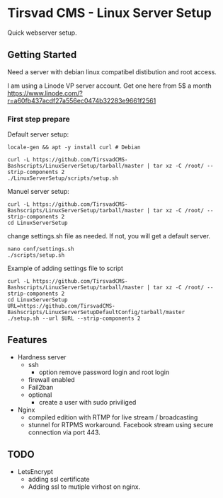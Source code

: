 # Tirsvad CMS - Linux Server Setup
Quick webserver setup.

## Getting Started
Need a server with debian linux compatibel distibution and root access.

I am using a Linode VP server account. Get one here from 5$ a month https://www.linode.com/?r=a60fb437acdf27a556ec0474b32283e9661f2561

### First step prepare
Default server setup:

    locale-gen && apt -y install curl # Debian

    curl -L https://github.com/TirsvadCMS-Bashscripts/LinuxServerSetup/tarball/master | tar xz -C /root/ --strip-components 2
    ./LinuxServerSetup/scripts/setup.sh

Manuel server setup:

    curl -L https://github.com/TirsvadCMS-Bashscripts/LinuxServerSetup/tarball/master | tar xz -C /root/ --strip-components 2
    cd LinuxServerSetup

change settings.sh file as needed. If not, you will get a default server.

    nano conf/settings.sh
    ./scripts/setup.sh

Example of adding settings file to script

    curl -L https://github.com/TirsvadCMS-Bashscripts/LinuxServerSetup/tarball/master | tar xz -C /root/ --strip-components 2
    cd LinuxServerSetup
    URL=https://github.com/TirsvadCMS-Bashscripts/LinuxServerSetupDefaultConfig/tarball/master
    ./setup.sh --url $URL --strip-components 2

## Features
* Hardness server
    * ssh
        * option remove password login and root login
    * firewall enabled
    * Fail2ban
    * optional
        * create a user with sudo priviliged
* Nginx
    * compiled edition with RTMP for live stream / broadcasting
    * stunnel for RTPMS workaround. Facebook stream using secure connection via port 443.

## TODO
* LetsEncrypt
    * adding ssl certificate
    * Adding ssl to mutiple virhost on nginx.